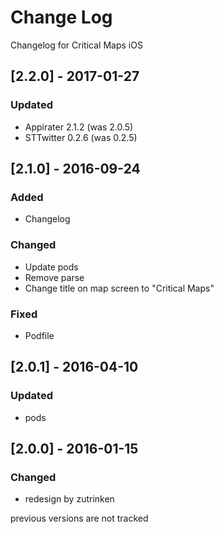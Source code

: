 # Change Log
Changelog for Critical Maps iOS

## [2.2.0] - 2017-01-27
### Updated
- Appirater 2.1.2 (was 2.0.5)
- STTwitter 0.2.6 (was 0.2.5)

## [2.1.0] - 2016-09-24
### Added
- Changelog

### Changed
- Update pods
- Remove parse
- Change title on map screen to "Critical Maps"

### Fixed
- Podfile

## [2.0.1] - 2016-04-10
### Updated
- pods

## [2.0.0] - 2016-01-15
### Changed
- redesign by zutrinken

previous versions are not tracked
